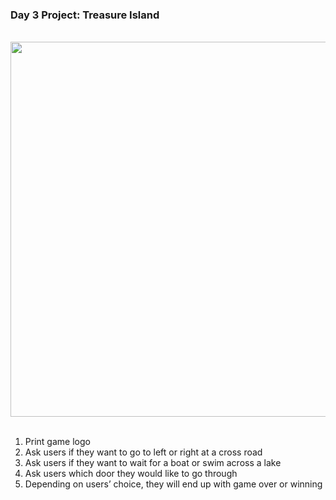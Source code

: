 ### Day 3 Project: Treasure Island

<br>

<div align = center>
  <img src = "P3.gif" width = 600>
</div>

<br>

1. Print game logo
2. Ask users if they want to go to left or right at a cross road
3. Ask users if they want to wait for a boat or swim across a lake
4. Ask users which door they would like to go through
5. Depending on users’ choice, they will end up with game over or winning

<br>

   
